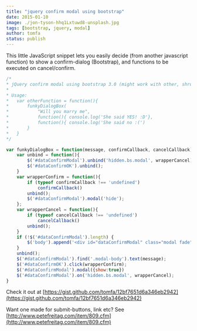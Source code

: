 ```yaml
---
title: "jquery confirm modal using bootstrap"
date: 2015-01-10
image: ./jon-tyson-hhq1Lxtuwd8-unsplash.jpg
tags: [bootstrap, jquery, modal]
author: tomfa
status: publish
---
```


This little JavaScript snippet lets you easily decide (from another javascript function) to show a confirm-dialog (Bootstrap), and functions to be executed on cancel/confirm. 

```javascript
/*
* jQuery confirm modal using bootstrap 3.0 (might work with other, shrug)
*
* Usage:
*   var otherFunction = function(){
*       funkyDialogBox(
*           "Will you marry me", 
*           function(){ console.log('She said YES! :D'}, 
*           function(){ console.log('She said no :(')
*       }
*   }
*/

var funkyDialogBox = function(message, confirmCallback, cancelCallback) {
    var unbind = function(){
        $('#dataConfirmModal').unbind('hidden.bs.modal', wrapperCancel);
        $('#dataConfirmOK').unbind();
    }
    var wrapperConfirm = function(){
        if (typeof confirmCallback !== 'undefined')
            confirmCallback()
        unbind();
        $('#dataConfirmModal').modal('hide');
    };
    var wrapperCancel = function(){
        if (typeof cancelCallback !== 'undefined')
            cancelCallback()
        unbind();
    }
    if (!$('#dataConfirmModal').length) {
        $('body').append('<div id="dataConfirmModal" class="modal fade"><div class="modal-dialog"><div class="modal-content"><div class="modal-header"><button type="button" class="close" data-dismiss="modal" aria-label="Close"><span aria-hidden="true&times;</span></button><h4 class="modal-title">Please Confimt</h4></div><div class="modal-body text-center"><p>Er du sikker?</p></div><div class="modal-footer"><button type="button" class="btn btn-default" data-dismiss="modal">Cancel</button><button type="button" id="dataConfirmOK" class="btn btn-primary">Confirm</button></div></div></div></div>');
    }
    unbind();
    $('#dataConfirmModal').find('.modal-body').text(message);
    $('#dataConfirmOK').click(wrapperConfirm);
    $('#dataConfirmModal').modal({show:true})
    $('#dataConfirmModal').on('hidden.bs.modal', wrapperCancel);
}
```

Check it out at [https://gist.github.com/tomfa/12bf7651d6a346eb2942](https://gist.github.com/tomfa/12bf7651d6a346eb2942) 


Want one made for submit-buttons, link etc? See [http://www.petefreitag.com/item/809.cfm](http://www.petefreitag.com/item/809.cfm)
